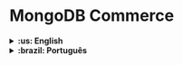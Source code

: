 # MongoDB Commerce

<details>
  <summary markdown="span"><strong>:us: English</strong></summary><br />
  
## :page_with_curl: About

This is the tenth project of the Back-end curriculum developed at Trybe.

In this project I developed MongoDB queries to manipulate and access data from a database previously implemented.
<br />

## :man_technologist: Skills

* Create MongoDB queries to manipulate and access data from a database.
<br />

## :hammer_and_wrench: Tools

* MongoDB
* Docker CLI

</details>

<details>
  <summary markdown="span"><strong>:brazil: Português</strong></summary><br />
  
## :page_with_curl: Sobre

Esse é o décimo projeto desenvolvido na Trybe do módulo de Back-end.

Neste projeto desenvolvi queries MongoDB para manipular e acessar dados de um banco de dados que já estava previamente implementado.
<br />

## :man_technologist: Habilidades
* Criar queries MongoDB para manipular e acessar dados de um banco de dados.
<br />

## :hammer_and_wrench: Ferramentas

* MongoDB
* Docker CLI

</details>

